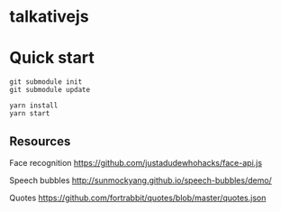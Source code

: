 # talkativejs


# Quick start

    git submodule init
    git submodule update

    yarn install
    yarn start

## Resources

Face recognition
https://github.com/justadudewhohacks/face-api.js

Speech bubbles
http://sunmockyang.github.io/speech-bubbles/demo/

Quotes
https://github.com/fortrabbit/quotes/blob/master/quotes.json
